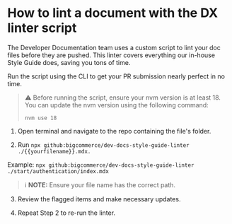 # How to lint a document with the DX linter script

The Developer Documentation team uses a custom script to lint your doc files before they are pushed. This linter covers everything our in-house Style Guide does, saving you tons of time. 

Run the script using the CLI to get your PR submission nearly perfect in no time.

> ⚠️ Before running the script, ensure your nvm version is at least 18. You can update the nvm version using the following command: 
>
> `nvm use 18`

1. Open terminal and navigate to the repo containing the file's folder.

2. Run `npx github:bigcommerce/dev-docs-style-guide-linter ./{{yourfilename}}.mdx.`

Example: `npx github:bigcommerce/dev-docs-style-guide-linter ./start/authentication/index.mdx`

> ℹ️ **NOTE:** Ensure your file name has the correct path.

3. Review the flagged items and make necessary updates.

4. Repeat Step 2 to re-run the linter.



